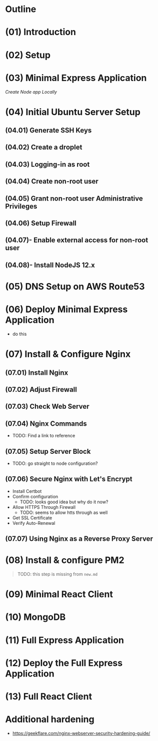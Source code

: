 # Outline

# (01) Introduction

# (02) Setup

# (03) Minimal Express Application

_Create Node app Locally_

# (04) Initial Ubuntu Server Setup

## (04.01) Generate SSH Keys

## (04.02) Create a droplet

## (04.03) Logging-in as root
## (04.04) Create non-root user
## (04.05) Grant non-root user Administrative Privileges
## (04.06) Setup Firewall
## (04.07)- Enable external access for non-root user
## (04.08)- Install NodeJS 12.x

# (05) DNS Setup on AWS Route53

# (06) Deploy Minimal Express Application
- do this

# (07) Install & Configure Nginx

## (07.01) Install Nginx

## (07.02) Adjust Firewall
## (07.03) Check Web  Server  
## (07.04) Nginx Commands
  - TODO: Find a link to reference
## (07.05) Setup Server Block
  - TODO: go straight to node configuration?
## (07.06) Secure Nginx with Let's Encrypt
- Install Certbot
- Confirm configuration
  - TODO: looks good idea but why do it now?
- Allow HTTPS Through Firewall
  - TODO: seems to allow htts through as well
- Get SSL Certificate
- Verify Auto-Renewal
## (07.07) Using Nginx as a Reverse Proxy Server



# (08) Install & configure PM2
> TODO: this step is missing from `new.md`

# (09) Minimal React Client

# (10) MongoDB

# (11) Full Express Application

# (12) Deploy the Full Express Application


# (13) Full React Client




# Additional hardening
- https://geekflare.com/nginx-webserver-security-hardening-guide/
